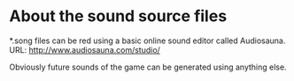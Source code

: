 # About the sound source files

*.song files can be red using a basic online sound editor called Audiosauna.
URL: http://www.audiosauna.com/studio/

Obviously future sounds of the game can be generated using anything else.